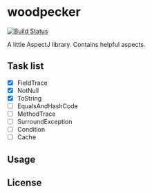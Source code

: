 # woodpecker

[![Build Status](https://travis-ci.org/FuriKuri/woodpecker.svg?branch=master)](https://travis-ci.org/FuriKuri/woodpecker)

A little AspectJ library. Contains helpful aspects.

## Task list
- [x] FieldTrace
- [x] NotNull
- [x] ToString
- [ ] EqualsAndHashCode
- [ ] MethodTrace
- [ ] SurroundException
- [ ] Condition
- [ ] Cache

## Usage

## License
